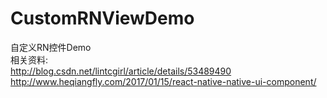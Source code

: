 # CustomRNViewDemo
自定义RN控件Demo
<br>
相关资料:<br>
http://blog.csdn.net/lintcgirl/article/details/53489490<br>
http://www.heqiangfly.com/2017/01/15/react-native-native-ui-component/<br>
